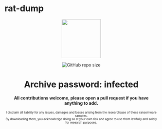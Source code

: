 # rat-dump
<p align="center">
  <img width="128" height="128" src="https://github.com/user-attachments/assets/a0f1cf7d-2a7d-4f90-87f8-0c9958f5c9c2">
</p>
<p align="center">
<img alt="GitHub repo size" src="https://img.shields.io/github/repo-size/Cryakl/Ultimate-Ransomware-Collection?color=8939A3">
</p>
<h1 align="center">Archive password: infected</h1>
<p align="center">
<p align="center">
<b>All contributions welcome, please open a pull request if you have anything to add.</b><br>
<br>
<sup><sub>I disclaim all liability for any issues, damages and losses arising from the research/use of these ransomware samples.</sub></sup><br>
<sup><sub>By downloading them, you acknowledge doing so at your own risk and agree to use them lawfully and solely for research purposes.</sub></sup>
</p>
